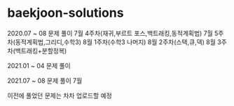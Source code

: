 # baekjoon-solutions

2020.07 ~ 08 문제 풀이
  7월 4주차(재귀,부르트 포스,백트래킹,동적계획법)
  7월 5주차(동적계획법,그리디,수학3)
  8월 1주차(수학3 나머지)
  8월 2주차(스택,큐,덱)
  8월 3주차(백트래킹+분할정복)

2021.01 ~ 04 문제 풀이

2021.07 ~ 08 문제 풀이
   7월

이전에 풀었던 문제는 차차 업로드할 예정
